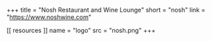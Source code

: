 +++
title = "Nosh Restaurant and Wine Lounge"
short = "nosh"
link = "https://www.noshwine.com"

[[ resources ]]
    name = "logo"
    src = "nosh.png"
+++